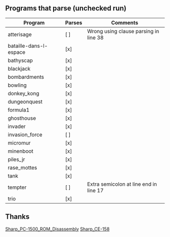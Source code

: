 ## Programs that parse (unchecked run)

| Program                | Parses | Comments                               |
| ---------------------- | ------ | -------------------------------------- |
| atterisage             | [ ]    | Wrong using clause parsing in line 38  |
| bataille-dans-l-espace | [x]    |                                        |
| bathyscap              | [x]    |                                        |
| blackjack              | [x]    |                                        |
| bombardments           | [x]    |                                        |
| bowling                | [x]    |                                        |
| donkey_kong            | [x]    |                                        |
| dungeonquest           | [x]    |                                        |
| formula1               | [x]    |                                        |
| ghosthouse             | [x]    |                                        |
| invader                | [x]    |                                        |
| invasion_force         | [ ]    |                                        |
| micromur               | [x]    |                                        |
| minenboot              | [x]    |                                        |
| piles_jr               | [x]    |                                        |
| rase_mottes            | [x]    |                                        |
| tank                   | [x]    |                                        |
| tempter                | [ ]    | Extra semicolon at line end in line 17 |
| trio                   | [x]    |                                        |

## Thanks

[Sharp_PC-1500_ROM_Disassembly](https://github.com/Jeff-Birt/Sharp_PC-1500_ROM_Disassembly)
[Sharp_CE-158](https://github.com/Jeff-Birt/Sharp_CE-158)